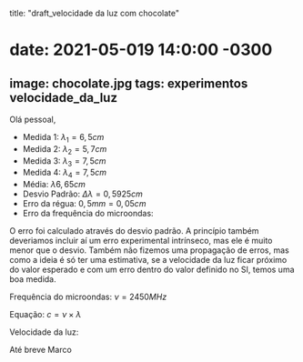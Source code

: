 title:  "draft_velocidade da luz com chocolate"
# date:   2021-05-019 14:0:00 -0300
image: chocolate.jpg
tags: experimentos velocidade_da_luz
---

Olá pessoal,

- Medida 1: $\lambda_1 = 6,5 cm$
- Medida 2: $\lambda_2 = 5,7 cm$
- Medida 3: $\lambda_3 = 7,5 cm$
- Medida 4: $\lambda_4 = 7,5 cm$
- Média: $\bar{\lambda} 6,65 cm$
- Desvio Padrão: $\Delta \lambda = 0,5925 cm$
- Erro da régua: $0,5 mm = 0,05 cm$
- Erro da frequência do microondas:

O erro foi calculado através do desvio padrão. A princípio também deveriamos incluir aí um erro experimental intrínseco, mas ele é muito menor que o desvio. Também não fizemos uma propagação de erros, mas como a ideia é só ter uma estimativa, se a velocidade da luz ficar próximo do valor esperado e
com um erro dentro do valor definido no SI, temos uma boa medida.

Frequência do microondas: $\nu = 2450 MHz$

Equação: $c = \nu \times \lambda$

Velocidade da luz: 

Até breve
Marco

